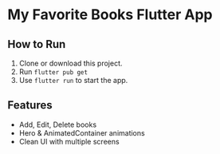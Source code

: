 # My Favorite Books Flutter App

## How to Run
1. Clone or download this project.
2. Run `flutter pub get`
3. Use `flutter run` to start the app.

## Features
- Add, Edit, Delete books
- Hero & AnimatedContainer animations
- Clean UI with multiple screens
